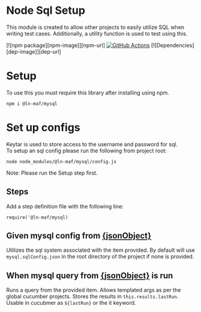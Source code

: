 # Node Sql Setup

This module is created to allow other projects to easily utilize SQL when writing test cases.  Additionally, a utility function is used to test using this.

[![npm package][npm-image]][npm-url] 
[![GitHub Actions](https://github.com/hpcc-systems/MAF/workflows/Build/badge.svg)](https://github.com/hpcc-systems/MAF/actions)
[![Dependencies][dep-image]][dep-url]


# Setup

To use this you must require this library after installing using npm.
```
npm i @ln-maf/mysql
```

# Set up configs

Keytar is used to store access to the username and password for sql.  
To setup an sql config please run the following from project root:
```
node node_modules/@ln-maf/mysql/config.js
```
Note: Please run the Setup step first.


## Steps
Add a step definition file with the following line:
```
require('@ln-maf/mysql)
```

## Given mysql config from [{jsonObject}](../validations/JSONObject.md)
Utilizes the sql system associated with the item provided.  By default will use `mysql.sqlConfig.json` in the root directory of the project if none is provided.

## When mysql query from [{jsonObject}](../validations/JSONObject.md) is run
Runs a query from the provided item.  Allows templated args as per the global cucumber projects.  Stores the results in `this.results.lastRun`.  Usable in cucubmer as `${lastRun}` or the it keyword.

